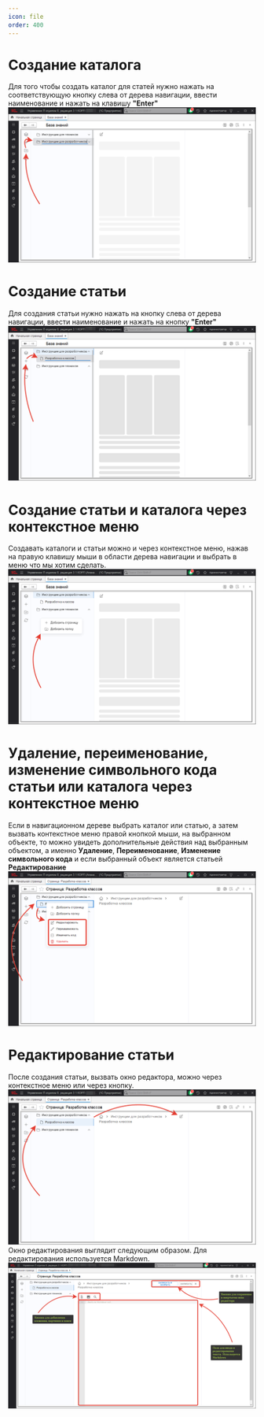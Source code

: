 ```yaml
---
icon: file   
order: 400
---
```


# Создание каталога
Для того чтобы создать каталог для статей нужно нажать на соответствующую кнопку слева от дерева навигации, ввести наименование и нажать на клавишу **"Enter"**
![Создание каталога](static/03_Создание_каталога.png)
# Создание статьи
Для создания статьи нужно нажать на кнопку слева от дерева навигации, ввести наименование и нажать на кнопку **"Enter"**
![](static/03_Создание_статьи.png)
# Создание статьи и каталога через контекстное меню
Создавать каталоги и статьи можно и через контекстное меню, нажав на правую клавишу мыши в области дерева навигации и выбрать в меню что мы хотим сделать.
![Создание контекстное меню](static/03_Создание_контекстное.png)
# Удаление, переименование, изменение символьного кода статьи или каталога через контекстное меню
Если в навигационном дереве выбрать каталог или статью, а затем вызвать контекстное меню правой кнопкой мыши, на выбранном объекте, то можно увидеть дополнительные действия над выбранным объектом, а именно **Удаление**, **Переименование**, **Изменение символьного кода** и если выбранный объект является статьей **Редактирование**
![Удаление переименование](static/03_Удаление_переименование.png)
# Редактирование статьи
После создания статьи, вызвать окно редактора, можно через контекстное меню или через кнопку.
![Кнопка редактирования](static/03_Кнопка_редактирвания.png)
Окно редактирования выглядит следующим образом. Для редактирования используется Markdown.
![Окно редактирования](static/03_Окно_редактирования.png)
